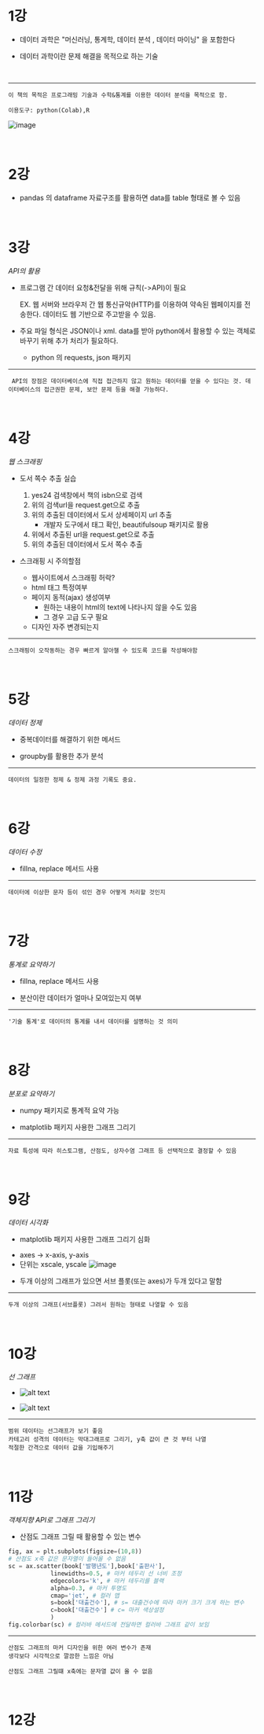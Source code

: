 # 1강

- 데이터 과학은 "머신러닝, 통계학, 데이터 분석 , 데이터 마이닝" 을 포함한다

- 데이터 과학이란 문제 해결을 목적으로 하는 기술

<br>

---
    이 책의 목적은 프로그래밍 기술과 수학&통계를 이용한 데이터 분석을 목적으로 함. 

    이용도구: python(Colab),R 

![image](/image1.png)

<br>

# 2강 

- pandas 의 dataframe 자료구조를 활용하면 data를 table 형태로 볼 수 있음

<br>

# 3강 

*API의 활용*

- 프로그램 간 데이터 요청&전달을 위해 규칙(->API)이 필요

    EX. 웹 서버와 브라우저 간 웹 통신규악(HTTP)를 이용하여 약속된 웹페이지를 전송한다. 데이터도 웹 기반으로 주고받을 수 있음. 

- 주요 파일 형식은 JSON이나 xml. data를 받아 python에서 활용할 수 있는 객체로 바꾸기 위해 추가 처리가 필요하다.
    
    - python 의 requests, json 패키지

---
     API의 장점은 데이터베이스에 직접 접근하지 않고 원하는 데이터를 얻을 수 있다는 것. 데이터베이스의 접근권한 문제, 보안 문제 등을 해결 가능하다. 


<br>

# 4강 

*웹 스크래핑*

- 도서 쪽수 추출 실습
    1. yes24 검색창에서 책의 isbn으로 검색
    2. 위의 검색url을 request.get으로 추출
    3. 위의 추출된 데이터에서 도서 상세페이지 url 추출
        - 개발자 도구에서 태그 확인, beautifulsoup 패키지로 활용
    4. 위에서 추출된 url을 request.get으로 추출
    5. 위의 추출된 데이터에서 도서 쪽수 추출

- 스크래핑 시 주의할점
    - 웹사이트에서 스크래핑 허락? 
    - html 태그 특정여부
    - 페이지 동적(ajax) 생성여부
        - 원하는 내용이 html의 text에 나타나지 않을 수도 있음
        - 그 경우 고급 도구 필요 
    - 디자인 자주 변경되는지 


---
    스크래핑이 오작동하는 경우 빠르게 알아챌 수 있도록 코드를 작성해야함 


<br>

# 5강 

*데이터 정제*
 
 - 중복데이터를 해결하기 위한 메서드

 - groupby를 활용한 추가 분석 

---
    데이터의 일정한 정제 & 정제 과정 기록도 중요. 

<br>

# 6강 

*데이터 수정*

- fillna, replace 메서드 사용

---
    데이터에 이상한 문자 등이 섞인 경우 어떻게 처리할 것인지

<br>

# 7강 

*통계로 요약하기*

- fillna, replace 메서드 사용

- 분산이란 데이터가 얼마나 모여있는지 여부 

---
    '기술 통계'로 데이터의 통계를 내서 데이터를 설명하는 것 의미 

<br>

# 8강 

*분포로 요약하기*

- numpy 패키지로 통계적 요약 가능 

-  matplotlib 패키지 사용한 그래프 그리기 


---
    자료 특성에 따라 히스토그램, 산점도, 상자수염 그래프 등 선택적으로 결정할 수 있음

<br>

# 9강 

*데이터 시각화*

-  matplotlib 패키지 사용한 그래프 그리기 심화

* axes -> x-axis, y-axis 
* 단위는 xscale, yscale 
![image](image2.png)

- 두개 이상의 그래프가 있으면 서브 플롯(또는 axes)가 두개 있다고 말함

---
    두개 이상의 그래프(서브플롯) 그려서 원하는 형태로 나열할 수 있음 


<br>

# 10강 

*선 그래프*

-  ![alt text](image-1.png)

-  ![alt text](image-2.png)

---
    범위 데이터는 선그래프가 보기 좋음
    카테고리 성격의 데이터는 막대그래프로 그리기, y축 값이 큰 것 부터 나열
    적절한 간격으로 데이터 값을 기입해주기 


<br>

# 11강 

*객체지향 API로 그래프 그리기*

- 산점도 그래프 그릴 때 활용할 수 있는 변수

```python
fig, ax = plt.subplots(figsize=(10,8))
# 산점도 x축 값은 문자열이 들어올 수 없음 
sc = ax.scatter(book['발행년도'],book['출판사'],
            linewidths=0.5, # 마커 테두리 선 너비 조정 
            edgecolors='k', # 마커 테두리를 블랙 
            alpha=0.3, # 마커 투명도
            cmap='jet', # 컬러 맵
            s=book['대출건수'], # s= 대출건수에 따라 마커 크기 크게 하는 변수
            c=book['대출건수'] # c= 마커 색상설정
            )
fig.colorbar(sc) # 컬러바 메서드에 전달하면 컬러바 그래프 같이 보임
```

---
    산점도 그래프의 마커 디자인을 위한 여러 변수가 존재
    생각보다 시각적으로 깔끔한 느낌은 아님

    산점도 그래프 그릴떄 x축에는 문자열 값이 올 수 없음 

<br>

# 12강
